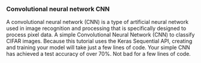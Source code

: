 ### Convolutional neural network CNN

A convolutional neural network (CNN) is a type of artificial neural network used in image recognition and processing that is specifically designed to process pixel data.
A simple Convolutional Neural Network (CNN) to classify CIFAR images. Because this tutorial uses the Keras Sequential API, creating and training your model will take just a few lines of code.
Your simple CNN has achieved a test accuracy of over 70%. Not bad for a few lines of code.


